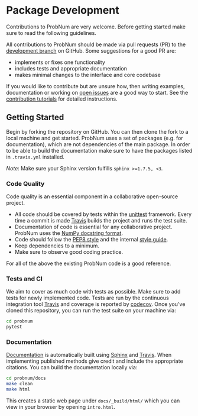 # Package Development

Contributions to ProbNum are very welcome. Before getting started make sure to read the following guidelines.

All contributions to ProbNum should be made via pull requests (PR) to the
[development branch](https://github.com/probabilistic-numerics/probnum/tree/development) on GitHub. Some suggestions for
a good PR are:

- implements or fixes one functionality
- includes tests and appropriate documentation
- makes minimal changes to the interface and core codebase

If you would like to contribute but are unsure how, then writing examples, documentation or working on
[open issues](https://github.com/probabilistic-numerics/probnum/issues) are a good way to start. See the 
[contribution tutorials](https://probabilistic-numerics.github.io/probnum/development/contributing.html#contribution-tutorials) 
for detailed instructions.

## Getting Started

Begin by forking the repository on GitHub. You can then clone the fork to a local machine and get started.
ProbNum uses a set of packages (e.g. for documentation), which are not dependencies of the main package. In
order to be able to build the documentation make sure to have the packages listed in `.travis.yml` installed.

_Note_: Make sure your Sphinx version fulfills `sphinx >=1.7.5, <3`.

### Code Quality

Code quality is an essential component in a collaborative open-source project.

- All code should be covered by tests within the [unittest](https://docs.python.org/3/library/unittest.html) framework. Every time a commit is
made [Travis](https://travis-ci.org/probabilistic-numerics/probnum) builds the project and runs the test suite.
- Documentation of code is essential for any collaborative project. ProbNum uses the
[NumPy docstring format](https://numpydoc.readthedocs.io/en/latest/format.html).
- Code should follow the [PEP8 style](https://www.python.org/dev/peps/pep-0008/) and the internal [style guide](https://github.com/probabilistic-numerics/probnum/blob/master/STYLEGUIDE.md).
- Keep dependencies to a minimum.
- Make sure to observe good coding practice.

For all of the above the existing ProbNum code is a good reference.

### Tests and CI

We aim to cover as much code with tests as possible. Make sure to add tests for newly implemented code. Tests are run by
the continuous integration tool [Travis](https://travis-ci.org/probabilistic-numerics/probnum) and coverage is reported
by [codecov](https://codecov.io/github/probabilistic-numerics/probnum?branch=master). Once you've cloned this repository, you
can run the test suite on your machine via:
```bash
cd probnum
pytest
```

### Documentation

[Documentation](https://probabilistic-numerics.github.io/probnum/modules.html) is automatically built using [Sphinx](https://www.sphinx-doc.org/en/master/) and
[Travis](https://travis-ci.org/probabilistic-numerics/probnum). When implementing published methods give credit and
include the appropriate citations. You can build the documentation locally via:
```bash
cd probnum/docs
make clean
make html
```
This creates a static web page under `docs/_build/html/` which you can view in your browser by opening `intro.html`.


